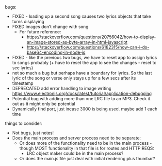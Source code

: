 bugs:

- FIXED - loading up a second song causes two lyrics objects that take turns displaying
- FIXED images don't change with song
  - For future reference:
    - https://stackoverflow.com/questions/20756042/how-to-display-an-image-stored-as-byte-array-in-html-javascript
    - https://stackoverflow.com/questions/6182315/how-can-i-do-base64-encoding-in-node-js
- FIXED - like the previous two bugs, we have to reset app to assign lyrics to songs probably (+ have to reset the app to see the changes - reset to see lyrics)
- not so much a bug but perhaps have a boundary for lyrics. So the last lyric of the song or verse only stays up for a few secs after its timestamp
- DEPRECATED add error handling to image writing
  https://www.electronjs.org/docs/latest/tutorial/application-debugging
- Potential bug with adding more than one LRC file to an MP3. Check it out as it might only be potential
- Dynamically find port, just incase 3000 is being used. maybe add 1 each time


things to consider:
  - Not bugs, just notes!
  - Does the main process and server process need to be separate:
    - Or does more of the functionality need to be in the main process - though MOST functionality in that file is for routes and HTTP REQS:
      - LRC object maker could be in the main process?
    - Or does the main.js file just deal with initial rendering plus thumbar?